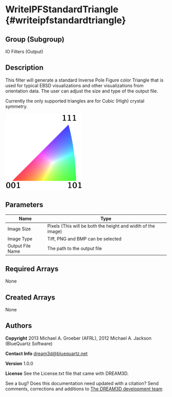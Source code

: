 WriteIPFStandardTriangle {#writeipfstandardtriangle}
=====

## Group (Subgroup) ##
IO Filters (Output)


## Description ##
This filter will generate a standard Inverse Pole Figure color Triangle that is used for typical EBSD visualizations and other visualizations from orientation data. The user can adjust the size and type of the output file.

Currently the only supported triangles are for Cubic (High) crystal symmetry.

![IPFFilterLegend.png](images/IPFFilterLegend.png)

## Parameters ##
| Name             | Type |
|------------------|------|
| Image Size | Pixels (This will be both the height and width of the image) |  
| Image Type | Tiff, PNG and BMP can be selected |  
| Output File Name |  The path to the output file |


## Required Arrays ##

None

## Created Arrays ##

None

## Authors ##

**Copyright** 2013 Michael A. Groeber (AFRL), 2012 Michael A. Jackson (BlueQuartz Software)

**Contact Info** dream3d@bluequartz.net

**Version** 1.0.0

**License**  See the License.txt file that came with DREAM3D.



See a bug? Does this documentation need updated with a citation? Send comments, corrections and additions to [The DREAM3D development team](mailto:dream3d@bluequartz.net?subject=Documentation%20Correction)


